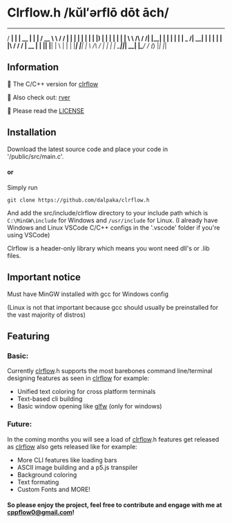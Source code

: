 # Clrflow.h /kŭl′ərflō dōt āch/

   _____ _      _____  ______ _      ______          ___    _ 
  / ____| |    |  __ \|  ____| |    / __ \ \        / / |  | |
 | |    | |    | |__) | |__  | |   | |  | \ \  /\  / /| |__| |
 | |    | |    |  _  /|  __| | |   | |  | |\ \/  \/ / |  __  |
 | |____| |____| | \ \| |    | |___| |__| | \  /\  /  | |  | |
  \_____|______|_|  \_\_|    |______\____/   \/  \(_) |_|  |_|
                                                              
                                                              


## Information
👋 The C/C++ version for [clrflow](https://github.com/rver38/clrflow)

🤝 Also check out: [rver](https://github.com/rver38)

🙏 Please read the [LICENSE](https://github.com/dalpaka/clrflow.h/blob/main/LICENSE.txt)


## Installation
Download the latest source code and place your code in '/public/src/main.c'.

#### or 

Simply run 

```
git clone https://github.com/dalpaka/clrflow.h
```

And add the src/include/clrflow directory to your include path which is ```C:\MinGW\include``` for Windows and ```/usr/include``` for Linux. (I already have Windows and Linux VSCode C/C++ configs in the '.vscode' folder if you're using VSCode)

Clrflow is a header-only library which means you wont need dll's or .lib files.

## Important notice

Must have MinGW installed with gcc for Windows config

(Linux is not that important because gcc should usually be preinstalled for the vast majority of distros)

## Featuring

### Basic:
Currently [clrflow](https://github.com/rver38/clrflow).h supports the most barebones command line/terminal designing features as seen in [clrflow](https://github.com/rver38/clrflow) for example:
- Unified text coloring for cross platform terminals
- Text-based cli building
- Basic window opening like [glfw](https://glfw.org) (only for windows)

### Future: 
In the coming months you will see a load of [clrflow](https://github.com/rver38/clrflow).h features get released as [clrflow](https://github.com/rver38/clrflow) also gets released like for example:

- More CLI features like loading bars
- ASCII image building and a p5.js transpiler
- Background coloring
- Text formating
- Custom Fonts and MORE!

#### So please enjoy the project, feel free to contribute and engage with me at cppflow0@gmail.com!




  
